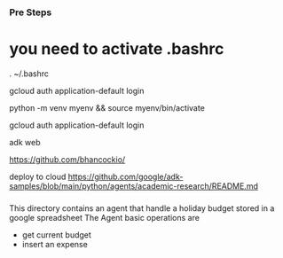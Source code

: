 ### Pre Steps 
# you need to activate .bashrc

. ~/.bashrc

gcloud auth application-default login

python -m venv myenv && source myenv/bin/activate

gcloud auth application-default login

adk web

https://github.com/bhancockio/


deploy to cloud
https://github.com/google/adk-samples/blob/main/python/agents/academic-research/README.md


###
This directory contains an agent that handle a holiday budget stored in a google spreadsheet
The Agent basic operations are
- get current budget
- insert an expense

